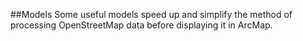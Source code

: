 ##Models
Some useful models speed up and simplify the method of processing OpenStreetMap data before displaying it in ArcMap.
